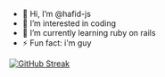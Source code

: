 
- 👋 Hi, I’m @hafid-js
- 👀 I’m interested in coding
- 🌱 I’m currently learning ruby on rails
- ⚡ Fun fact: i'm guy

<!---
hafid-js/hafid-js is a ✨ special ✨ repository because its `README.md` (this file) appears on your GitHub profile.
You can click the Preview link to take a look at your changes.
--->
[![GitHub Streak](https://streak-stats.demolab.com/?user=hafid-js)](https://git.io/streak-stats)
